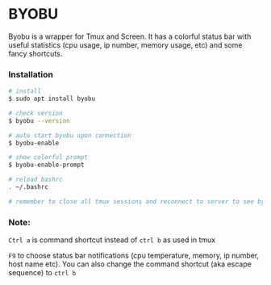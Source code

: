 # BYOBU
Byobu is a wrapper for Tmux and Screen.  It has a colorful status bar with useful statistics (cpu usage, ip number, memory usage, etc) and some fancy shortcuts.

### Installation

```sh 
# install
$ sudo apt install byobu

# check version
$ byobu --version

# auto start byobu upon connection
$ byobu-enable

# show colorful prompt
$ byobu-enable-prompt

# reload bashrc
. ~/.bashrc

# remember to close all tmux sessions and reconnect to server to see byobu prompts

```

### Note: 

`Ctrl a` is command shortcut instead of `ctrl b` as used in tmux
 
 `F9` to choose status bar notifications (cpu temperature, memory, ip number, host name etc).  You can also change the command shortcut (aka escape sequence) to `ctrl b` 
 
 
